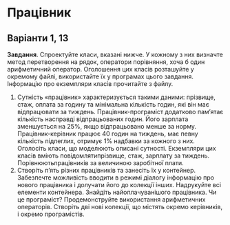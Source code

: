 # Працівник
## Варіанти 1, 13
**Завдання**. Спроектуйте класи, вказані нижче. У кожному з них визначте метод перетворення на рядок, оператори порівняння, хоча б один арифметичний оператор. Оголошення цих  класів розташуйте у окремому файлі, використайте їх у програмах цього завдання. Інформацію про екземпляри класів прочитайте з файлу.
1. Сутність «працівник» характеризується такими даними: прізвище, стаж, оплата за годину та мінімальна кількість годин, які він має відпрацювати за тиждень. Працівник-програміст додатково пам’ятає кількість насправді відпрацьованих годин. Його зарплата зменшується на  25%,  якщо  відпрацьовано  менше  за  норму. Працівник-керівник  працює  40  годин  на тиждень, має певну кількість підлеглих, отримує 1% надбавки за кожного з них. Оголосіть класи,  що  моделюють  описані  сутності. Екземпляри  цих  класів  вміють  повідомлятипрізвище, стаж, зарплату за тиждень. Порівнюютьпрацівників за величиною заробітної плати.
2. Створіть п’ять різних працівників та занесіть їх у контейнер. Забезпечте можливість вводити в режимі діалогу інформацію про нового працівника і долучати його до колекції інших. Надрукуйте  всі  елементи  контейнера. Знайдіть  найоплачуванішого  працівника.  Чи  це програміст? Продемонструйте використання арифметичних операторів. Створіть дві нові колекції, що містять окремо керівників, і окремо програмістів.
